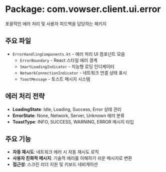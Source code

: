 # Package: com.vowser.client.ui.error

포괄적인 에러 처리 및 사용자 피드백을 담당하는 패키지

## 주요 파일
- `ErrorHandlingComponents.kt` - 에러 처리 UI 컴포넌트 모음
  - `ErrorBoundary` - React 스타일 에러 경계
  - `SmartLoadingIndicator` - 지능형 로딩 인디케이터
  - `NetworkConnectionIndicator` - 네트워크 연결 상태 표시
  - `ToastMessage` - 토스트 메시지 시스템

## 에러 처리 전략
- **LoadingState**: Idle, Loading, Success, Error 상태 관리
- **ErrorState**: None, Network, Server, Unknown 에러 분류
- **ToastType**: INFO, SUCCESS, WARNING, ERROR 메시지 타입

## 주요 기능
- **자동 재시도**: 네트워크 에러 시 자동 재시도 로직
- **사용자 친화적 메시지**: 기술적 에러를 이해하기 쉬운 메시지로 변환
- **접근성**: 스크린 리더 지원 및 키보드 네비게이션